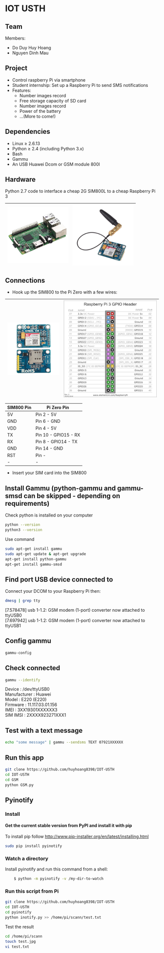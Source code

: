 # IOT USTH

## Team 

Members:
* Do Duy Huy Hoang
* Nguyen Dinh Mau

## Project
* Control raspberry Pi via smartphone
* Student internship: Set up a Raspberry Pi to send SMS notifications
* Features:
	- Number images record
	- Free storage capacity of SD card
	- Number images record
	- Power of the battery
	- ...(More to come!)

## Dependencies
* Linux ≥ 2.6.13
* Python ≥ 2.4 (including Python 3.x)
* Bash
* Gammu
* An USB Huawei Dcom or GSM module 800l

## Hardware 
Python 2.7 code to interface a cheap 2G SIM800L to a cheap Raspberry Pi 3

| <a href=""><img src="https://github.com/huyhoang8398/IOT-USTH/blob/master/images/ban_raspberry_pi_3-850x784.jpg" width="200" /></a> | <a href=""><img src="https://github.com/huyhoang8398/IOT-USTH/blob/master/images/SIM800L.jpg" width="200" /></a> |
|-|-|

## Connections

- Hook up the SIM800 to the Pi Zero with a few wires:

| <img src="https://github.com/huyhoang8398/IOT-USTH/blob/master/images/SIM800L.sides.jpg" width="450" /> |  <img src="https://github.com/huyhoang8398/IOT-USTH/blob/master/images/GPIO.png" width="800" />  |
|-|-|

| SIM800 Pin | Pi Zero Pin |
| --- | --- |
| 5V | Pin 2 - 5V |
| GND | Pin 6 - GND |
| VDD | Pin 4 - 5V |
| TX | Pin 10 - GPIO15 - RX |
| RX | Pin 8 - GPIO14 - TX |
| GND | Pin 14 - GND |
| RST | Pin - |
|-|-|

- Insert your SIM card into the SIM800

## Install Gammu (python-gammu and gammu-smsd can be skipped - depending on requirements)
Check python is installed on your computer 
```bash
python --version
python3 --version
```
Use command
```bash
sudo apt-get install gammu 
sudo apt-get update & apt-get upgrade 
apt-get install python-gammu
apt-get install gammu-smsd
```

## Find port USB device connected to 
Connect your DCOM to your Raspberry Pi then:
```bash
dmesg | grep tty
```
[7.578478] usb 1-1.2: GSM modem (1-port) converter now attached to ttyUSB0<br />
[7.697942] usb 1-1.2: GSM modem (1-port) converter now attached to ttyUSB1

## Config gammu
```bash
gammu-config
```
## Check connected
```bash
gammu --identify
```
Device               : /dev/ttyUSB0<br />
Manufacturer         : Huawei<br />
Model                : E220 (E220)<br />
Firmware             : 11.117.03.01.156<br />
IMEI                 : 3XX19301XXXXXX3<br />
SIM IMSI             : 2XXXX923271XXX1

## Test with a text message
```bash
echo "some message" | gammu --sendsms TEXT 07921XXXXXX
```

## Run this app
```bash
git clone https://github.com/huyhoang8398/IOT-USTH
cd IOT-USTH
cd GSM
python GSM.py
```

## Pyinotify 
### Install
#### Get the current stable version from PyPI and install it with pip

To install pip follow http://www.pip-installer.org/en/latest/installing.html
```bash
sudo pip install pyinotify
```

### Watch a directory

Install pyinotify and run this command from a shell:
```bash
    $ python -m pyinotify -v /my-dir-to-watch
```

### Run this script from Pi
```bash
git clone https://github.com/huyhoang8398/IOT-USTH
cd IOT-USTH
cd pyinotify
python inotify.py >> /home/pi/scann/test.txt
```
Test the result 
```bash
cd /home/pi/scann
touch test.jpg
vi test.txt
```